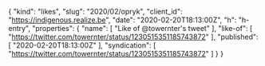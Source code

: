 {
  "kind": "likes",
  "slug": "2020/02/opryk",
  "client_id": "https://indigenous.realize.be",
  "date": "2020-02-20T18:13:00Z",
  "h": "h-entry",
  "properties": {
    "name": [
      "Like of @towernter's tweet"
    ],
    "like-of": [
      "https://twitter.com/towernter/status/1230515351185743872"
    ],
    "published": [
      "2020-02-20T18:13:00Z"
    ],
    "syndication": [
      "https://twitter.com/towernter/status/1230515351185743872"
    ]
  }
}
